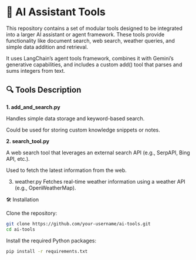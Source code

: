 # 🔧 AI Assistant Tools


This repository contains a set of modular tools designed to be integrated into a larger AI assistant or agent framework. These tools provide functionality like document search, web search, weather queries, and simple data addition and retrieval.

It uses LangChain’s agent tools framework, combines it with Gemini’s generative capabilities, and includes a custom add() tool that parses and sums integers from text.


## 🔍 Tools Description

**1. add_and_search.py**
   
Handles simple data storage and keyword-based search.

Could be used for storing custom knowledge snippets or notes.

**2. search_tool.py**

A web search tool that leverages an external search API (e.g., SerpAPI, Bing API, etc.).

Used to fetch the latest information from the web.

3. weather.py
Fetches real-time weather information using a weather API (e.g., OpenWeatherMap).



🛠️ Installation

Clone the repository:

```bash
git clone https://github.com/your-username/ai-tools.git
cd ai-tools
```

Install the required Python packages:
```bash
pip install -r requirements.txt
```
